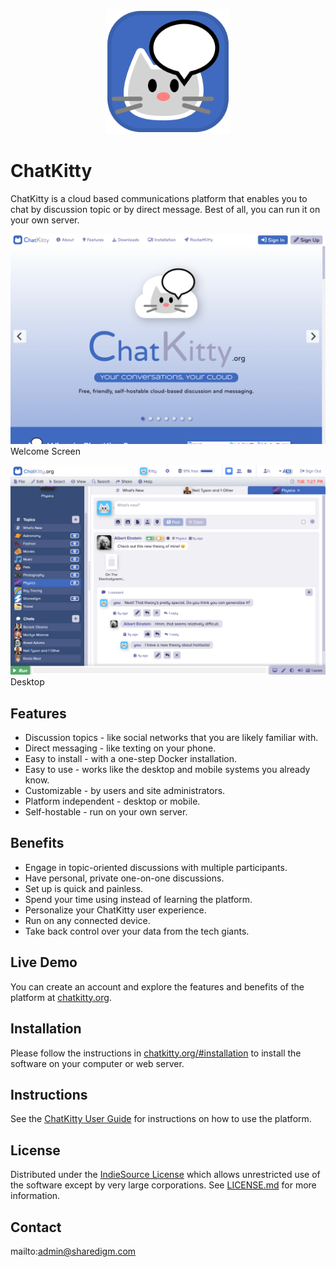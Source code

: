 <p align="center" style="text-align:center">
	<img src="images/logos/logo.svg" width="200">
</p>

# ChatKitty

ChatKitty is a cloud based communications platform that enables you to chat by discussion topic or by direct message. Best of all, you can run it on your own server.

![Screen Shot](images/screen-shots/welcome.png)
Welcome Screen

![Screen Shot](images/screen-shots/desktop.png)
Desktop

## Features

- Discussion topics - like social networks that you are likely familiar with.
- Direct messaging - like texting on your phone.
- Easy to install - with a one-step Docker installation.
- Easy to use - works like the desktop and mobile systems you already know.
- Customizable - by users and site administrators.
- Platform independent - desktop or mobile.
- Self-hostable - run on your own server.

## Benefits

- Engage in topic-oriented discussions with multiple participants.
- Have personal, private one-on-one discussions.
- Set up is quick and painless.
- Spend your time using instead of learning the platform.
- Personalize your ChatKitty user experience.
- Run on any connected device.
- Take back control over your data from the tech giants.

## Live Demo

You can create an account and explore the features and benefits of the platform at [chatkitty.org](https://chatkitty.org).

## Installation

Please follow the instructions in [chatkitty.org/#installation](https://chatkitty.org/#installation) to install the software on your computer or web server.

## Instructions

See the [ChatKitty User Guide](https://sharedigm.com/#help) for instructions on how to use the platform.

## License

Distributed under the <a href="https://indiesource.org/">IndieSource License</a> which allows unrestricted use of the software except by very large corporations. See [LICENSE.md](LICENSE.md) for more information.

## Contact

mailto:admin@sharedigm.com
